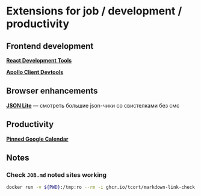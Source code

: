 # Extensions for job / development / productivity

## Frontend development

[**React Development Tools**](https://addons.mozilla.org/en-US/firefox/addon/react-devtools/)

[**Apollo Client Devtools**](https://addons.mozilla.org/en-US/firefox/addon/apollo-developer-tools/)

## Browser enhancements

[**JSON Lite**](https://addons.mozilla.org/en-US/firefox/addon/json-lite/) —
смотреть большие json-чики со свистелками без смс

## Productivity

[**Pinned Google Calendar**](https://addons.mozilla.org/en-US/firefox/addon/pinned-google-calendar/)

## Notes

### Check `JOB.md` noted sites working

```sh
docker run -v ${PWD}:/tmp:ro --rm -i ghcr.io/tcort/markdown-link-check:stable /tmp/JOB.md
```
